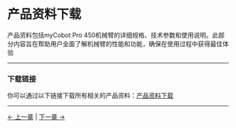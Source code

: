 # 产品资料下载
产品资料包括myCobot Pro 450机械臂的详细规格、技术参数和使用说明。此部分内容旨在帮助用户全面了解机械臂的性能和功能，确保在使用过程中获得最佳体验

---

### 下载链接
你可以通过以下链接下载所有相关的产品资料：[产品资料下载](https://www.elephantrobotics.com/support/)


---

[← 上一章](../README.md) | [下一章 →](../8.2-ProductDrawings/README.md)